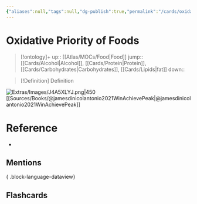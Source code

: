 ```yaml
---
{"aliases":null,"tags":null,"dg-publish":true,"permalink":"/cards/oxidative-priority-of-foods/","dgPassFrontmatter":true}
---
```


# Oxidative Priority of Foods

> [!ontology]+
> up:: [[Atlas/MOCs/Food\|Food]]
> jump:: [[Cards/Alcohol\|Alcohol]], [[Cards/Protein\|Protein]], [[Cards/Carbohydrates\|Carbohydrates]], [[Cards/Lipids\|fat]]
> down:: 

> [!Definition] Definition
> 

![Extras/Images/J4A5XLYJ.png|450](/img/user/Extras/Images/J4A5XLYJ.png)
[[Sources/Books/@jamesdinicolantonio2021WinAchievePeak\|@jamesdinicolantonio2021WinAchievePeak]]

# Reference
- 

## Mentions

{ .block-language-dataview}

## Flashcards
